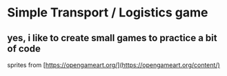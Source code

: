 # Simple Transport / Logistics game

## yes, i like to create small games to practice a bit of code

sprites from [https://opengameart.org/](https://opengameart.org/content/)
